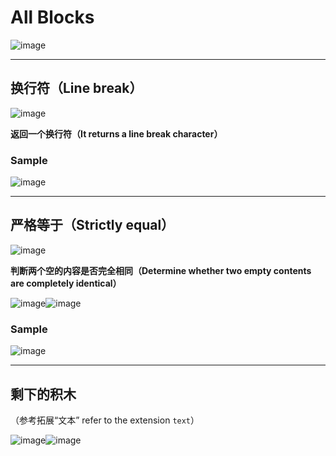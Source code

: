 # All Blocks
![image](https://github.com/user-attachments/assets/d375a004-d22e-4059-9cae-3bd44a446b2b)

---

## 换行符（Line break）
![image](https://github.com/user-attachments/assets/3158199c-3611-474e-9a9c-3c41ff92fdee)

**返回一个换行符（It returns a line break character）**
### Sample
![image](https://github.com/user-attachments/assets/a93d869b-615c-4613-b53d-ab9e92042884)

---

## 严格等于（Strictly equal）
![image](https://github.com/user-attachments/assets/c6310905-a64e-4ef8-b402-6238613b183d)

**判断两个空的内容是否完全相同（Determine whether two empty contents are completely identical）**

![image](https://github.com/user-attachments/assets/7a074d65-69d6-49df-baa0-3b6a73216c44)![image](https://github.com/user-attachments/assets/5135b3ad-5634-41b8-8dc2-f0e768ebef7c)
### Sample
![image](https://github.com/user-attachments/assets/1a715dd1-7215-4d1d-9ee2-a550b6ba10c6)

---

## 剩下的积木
（参考拓展“文本”     refer to the extension `text`）

![image](https://github.com/user-attachments/assets/dac706a2-93c7-4717-a029-3312c258ac70)![image](https://github.com/user-attachments/assets/45be471b-6234-4c39-86fe-0a8a2a0b992f)

